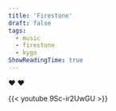 ```yaml
---
title: 'Firestone'
draft: false
tags:
  - music
  - firestone
  - kygo
ShowReadingTime: true
---
```


❤️ ❤️

{{< youtube 9Sc-ir2UwGU >}}
